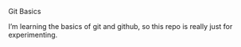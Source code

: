 Git Basics

I’m learning the basics of git and github, so this repo is really just for experimenting.